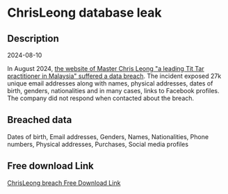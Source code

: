 # ChrisLeong database leak

## Description

2024-08-10

In August 2024, <a href="https://x.com/DarkWebInformer/status/1822330521147376007" target="_blank" rel="noopener">the website of Master Chris Leong &quot;a leading Tit Tar practitioner in Malaysia&quot; suffered a data breach</a>. The incident exposed 27k unique email addresses along with names, physical addresses, dates of birth, genders, nationalities and in many cases, links to Facebook profiles. The company did not respond when contacted about the breach.

## Breached data

Dates of birth, Email addresses, Genders, Names, Nationalities, Phone numbers, Physical addresses, Purchases, Social media profiles

## Free download Link

[ChrisLeong breach Free Download Link](https://tinyurl.com/2b2k277t)